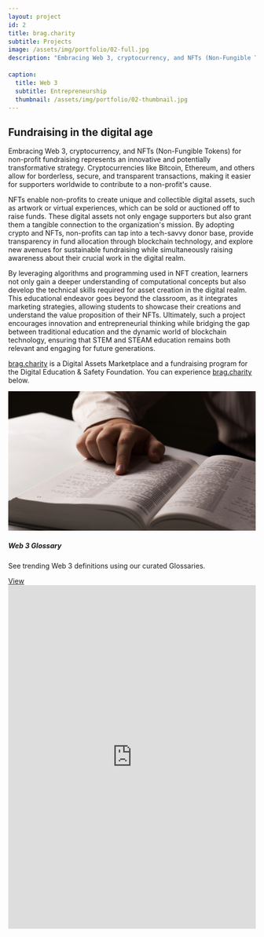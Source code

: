 ```yaml
---
layout: project
id: 2
title: brag.charity
subtitle: Projects
image: /assets/img/portfolio/02-full.jpg
description: "Embracing Web 3, cryptocurrency, and NFTs (Non-Fungible Tokens) for non-profit fundraising represents an innovative and potentially transformative strategy."

caption:
  title: Web 3
  subtitle: Entrepreneurship
  thumbnail: /assets/img/portfolio/02-thumbnail.jpg
---
```


## Fundraising in the digital age

<div class="row">
<div class="col-md-8 mb-3">
<p>
Embracing Web 3, cryptocurrency, and NFTs (Non-Fungible Tokens) for non-profit fundraising represents an innovative and potentially transformative strategy. Cryptocurrencies like Bitcoin, Ethereum, and others allow for borderless, secure, and transparent transactions, making it easier for supporters worldwide to contribute to a non-profit's cause.
</p>
<p>
NFTs enable non-profits to create unique and collectible digital assets, such as artwork or virtual experiences, which can be sold or auctioned off to raise funds. These digital assets not only engage supporters but also grant them a tangible connection to the organization's mission. By adopting crypto and NFTs, non-profits can tap into a tech-savvy donor base, provide transparency in fund allocation through blockchain technology, and explore new avenues for sustainable fundraising while simultaneously raising awareness about their crucial work in the digital realm.
</p>
<p>
By leveraging algorithms and programming used in NFT creation, learners not only gain a deeper understanding of computational concepts but also develop the technical skills required for asset creation in the digital realm. This educational endeavor goes beyond the classroom, as it integrates marketing strategies, allowing students to showcase their creations and understand the value proposition of their NFTs. Ultimately, such a project encourages innovation and entrepreneurial thinking while bridging the gap between traditional education and the dynamic world of blockchain technology, ensuring that STEM and STEAM education remains both relevant and engaging for future generations.
</p>
<p>
<a href="https://brag.charity">brag.charity</a> is a Digital Assets Marketplace and a fundraising program for the Digital Education & Safety Foundation. You can experience <a href="https://brag.charity">brag.charity</a> below.

</p>
</div>


<div class="col-md-4 mb-3">
  <div class="card">
    <img class="img-fluid" src="/assets/img/glossaries/mast.jpg" alt="">
      <div class="card-body">
          <h5 class="card-title">Web 3 Glossary</h5>
          <p class="card-text">See trending Web 3 definitions using our curated Glossaries.</p>
          <a href="/glossaries" target="_blank" class="btn btn-primary stretched-link">View</a>
      </div>
  </div>
</div>
</div>



<iframe loading="lazy" src="https://brag.charity" style="border: none;width:100%;height:700px;">
    Your browser doesn't support iframes
</iframe>
